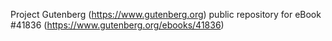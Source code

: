 Project Gutenberg (https://www.gutenberg.org) public repository for eBook #41836 (https://www.gutenberg.org/ebooks/41836)
